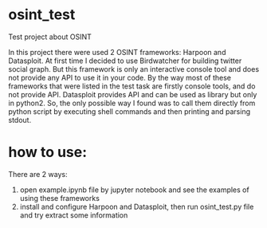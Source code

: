 # osint_test
Test project about OSINT 

In this project there were used 2 OSINT frameworks: Harpoon and Datasploit. At first time I decided to use Birdwatcher for building twitter social graph. But this framework is only an interactive console tool and does not provide any API to use it in your code. By the way most of these frameworks that were listed in the test task are firstly console tools, and do not provide API. Datasploit provides API and can be used as library but only in python2. So, the only possible way I found was to call them directly from python script by executing shell commands and then printing and parsing stdout.

# how to use:
There are 2 ways:
1) open example.ipynb file by jupyter notebook and see the examples of using these frameworks
2) install and configure Harpoon and Datasploit, then run osint_test.py file and try extract some information
